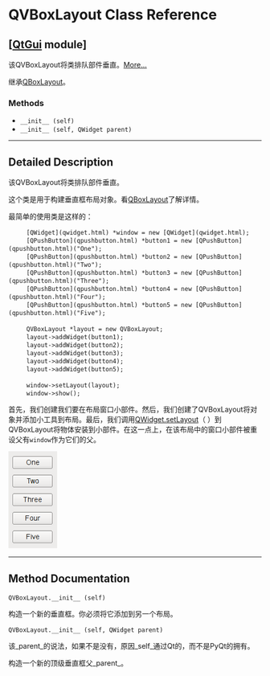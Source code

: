 # QVBoxLayout Class Reference

## [[QtGui](index.htm) module]

该QVBoxLayout将类排队部件垂直。[More...](#details)

继承[QBoxLayout](qboxlayout.html)。

### Methods

*   `__init__ (self)`
*   `__init__ (self, QWidget parent)`

* * *

## Detailed Description

该QVBoxLayout将类排队部件垂直。

这个类是用于构建垂直框布局对象。看[QBoxLayout](qboxlayout.html)了解详情。

最简单的使用类是这样的：

```
     [QWidget](qwidget.html) *window = new [QWidget](qwidget.html);
     [QPushButton](qpushbutton.html) *button1 = new [QPushButton](qpushbutton.html)("One");
     [QPushButton](qpushbutton.html) *button2 = new [QPushButton](qpushbutton.html)("Two");
     [QPushButton](qpushbutton.html) *button3 = new [QPushButton](qpushbutton.html)("Three");
     [QPushButton](qpushbutton.html) *button4 = new [QPushButton](qpushbutton.html)("Four");
     [QPushButton](qpushbutton.html) *button5 = new [QPushButton](qpushbutton.html)("Five");

     QVBoxLayout *layout = new QVBoxLayout;
     layout->addWidget(button1);
     layout->addWidget(button2);
     layout->addWidget(button3);
     layout->addWidget(button4);
     layout->addWidget(button5);

     window->setLayout(layout);
     window->show();

```

首先，我们创建我们要在布局窗口小部件。然后，我们创建了QVBoxLayout将对象并添加小工具到布局。最后，我们调用[QWidget.setLayout](qwidget.html#setLayout)（ ）到QVBoxLayout将物体安装到小部件。在这一点上，在该布局中的窗口小部件被重设父有`window`作为它们的父。

![Horizontal box layout with five child widgets](img/qvboxlayout-with-5-children.png)

* * *

## Method Documentation

```
QVBoxLayout.__init__ (self)
```

构造一个新的垂直框。你必须将它添加到另一个布局。

```
QVBoxLayout.__init__ (self, QWidget parent)
```

该_parent_的说法，如果不是没有，原因_self_通过Qt的，而不是PyQt的拥有。

构造一个新的顶级垂直框父_parent_。